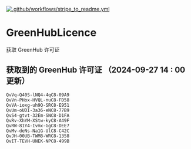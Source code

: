 [![.github/workflows/stripe_to_readme.yml](https://github.com/zjx-kimi/GreenHubLicence/actions/workflows/stripe_to_readme.yml/badge.svg)](https://github.com/zjx-kimi/GreenHubLicence/actions/workflows/stripe_to_readme.yml)
# GreenHubLicence
获取 GreenHub 许可证
## 获取到的 GreenHub 许可证 （2024-09-27 14 : 00 更新）
```
QvVq-Q40S-lNQ4-4qC8-09A9
QvVn-PHox-HVQL-nuC8-FD58
QvVA-ioxg-uh9Q-SRC8-E951
QvUm-oUDI-3a36-eNC8-77B9
QvS4-gtvt-32Em-SNC8-D1FA
QvRv-XhYM-XStw-kyC8-A49F
QvRW-81Y4-Ivmx-GgC8-DEE7
QvMv-deNs-Na1G-UlC8-C42C
QvJH-00UB-TWM8-WRC8-1358
QvIT-TEVH-UNEK-NPC8-499B
```
